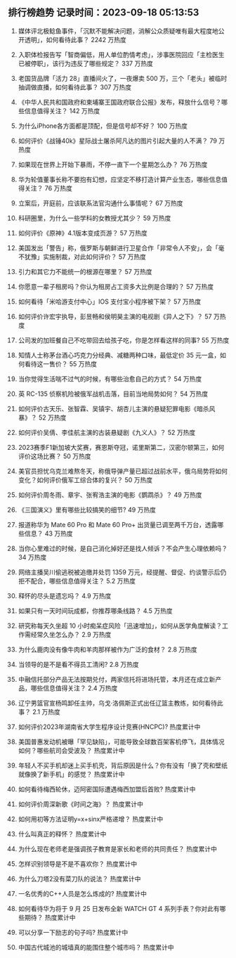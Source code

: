 
## 排行榜趋势 记录时间：2023-09-18 05:13:53
  
  1. 媒体评北极鲶鱼事件，「沉默不能解决问题，消解公众质疑唯有最大程度地公开透明」，如何看待此事？ 2242 万热度
    
  2. 入职体检报告写「智商偏低，用人单位酌情考虑」，涉事医院回应「主检医生已被停职」，该行为违反了哪些规定？ 337 万热度
    
  3. 老国货品牌「活力 28」直播间火了，一夜爆卖 500 万，三个「老头」被临时抽调做直播，如何看待此事？ 307 万热度
    
  4. 《中华人民共和国政府和柬埔寨王国政府联合公报》发布，释放什么信号？哪些信息值得关注？ 142 万热度
    
  5. 为什么iPhone各方面都是顶配，但是信号却不好？ 100 万热度
    
  6. 如何评价《战锤40k》星际战士屠杀阿凡达的图片引起大量的人不满？ 79 万热度
    
  7. 如果现在世界上开始下暴雨，不停一直下一个星期怎么办？ 76 万热度
    
  8. 华为轮值董事长称不要抱有幻想，应坚定不移打造计算产业生态，哪些信息值得关注？ 76 万热度
    
  9. 立案后，开庭前，应该联系法官沟通什么事情呢？ 67 万热度
    
  10. 科研圈里，为什么一些学科的女教授尤其少？ 59 万热度
    
  11. 如何评价《原神》4.1版本变成页游？ 57 万热度
    
  12. 美国发出「警告」称，俄罗斯与朝鲜进行卫星合作「非常令人不安」，会「毫不犹豫」实施制裁，对此如何评价？ 57 万热度
    
  13. 引力和其它力不能统一的根源在哪里？ 57 万热度
    
  14. 你愿意一辈子租房吗？你认为租房占工资多大比例是合理的？ 57 万热度
    
  15. 如何看待「米哈游支付中心」IOS 支付宝小程序被下架？ 57 万热度
    
  16. 如何评价许宏宇执导，彭昱畅和侯明昊主演的电视剧《异人之下》？ 57 万热度
    
  17. 公司发的加班餐自己不吃带回去给孩子吃，你是怎样看这样的同事? 55 万热度
    
  18. 知情人士称茅台酒心巧克力分经典、减糖两种口味，最低定价 35 元一盒，如何看待这一售价？ 55 万热度
    
  19. 当你觉得生活喘不过气的时候，有哪些治愈自己的方式？ 54 万热度
    
  20. 英 RC-135 侦察机险被俄军战机击落，目前当地局势如何？ 54 万热度
    
  21. 如何评价古天乐、张智霖、吴镇宇、胡杏儿主演的悬疑犯罪电影《暗杀风暴》？ 52 万热度
    
  22. 如何评价吴倩、李佳航主演的古装悬疑剧《九义人》？ 52 万热度
    
  23. 2023赛季F1新加坡大奖赛，赛恩斯夺冠，诺里斯第二，汉密尔顿第三，如何评价这场比赛？ 50 万热度
    
  24. 美官员担忧乌克兰难熬冬天，称俄导弹产量已超过战前水平，俄乌局势将如何变化？如何评价俄军工综合体的复兴？ 50 万热度
    
  25. 如何评价周冬雨、章宇、张宥浩主演的电影《鹦鹉杀》？ 49 万热度
    
  26. 《三国演义》里有哪些比较搞笑的细节? 49 万热度
    
  27. 报道称华为 Mate 60 Pro 和 Mate 60 Pro+ 出货量已调至两千万台，透露哪些信息？ 43 万热度
    
  28. 当你心里难过的时候，是自己消化掉好还是找人倾诉？不会产生心理依赖吗？ 34 万热度
    
  29. 网络主播吴川偷逃税被追缴并处罚 1359 万元，经提醒、督促、约谈警示后仍拒不配合，哪些信息值得关注？ 5.2 万热度
    
  30. 释怀的尽头是遗忘吗？ 4.9 万热度
    
  31. 如果只有一天时间玩成都，你推荐哪条线路？ 4.5 万热度
    
  32. 研究称每天久坐超 10 小时痴呆症风险「迅速增加」，如何从医学角度解读？工作需经常久坐怎么办？ 2.9 万热度
    
  33. 为什么鹿肉没有像牛肉和羊肉那样被作为广泛的食材？ 2.8 万热度
    
  34. 当领导的是不是看不得员工清闲? 2.8 万热度
    
  35. 中融信托部分产品无法按期兑付，两家信托将进场托管，本月还在成立新产品，哪些信息值得关注？ 2.4 万热度
    
  36. 辽宁男篮官宣杨鸣卸任主帅，乌戈·洛佩斯正式出任辽篮主教练，如何看待此事？ 2.1 万热度
    
  37. 如何评价2023年湖南省大学生程序设计竞赛(HNCPC)? 热度累计中
    
  38. 美国普惠发动机被曝「罕见缺陷」，可能导致全球数百架客机停飞，具体情况如何？哪些航司会受波及？ 热度累计中
    
  39. 年轻人不买手机却迷上买手机壳，背后原因是什么？你有没有「换了壳和壁纸就像换了新手机」的感觉？ 热度累计中
    
  40. 如何看待梅西轮休，迈阿密国际遭遇梅西加盟后首败? 热度累计中
    
  41. 如何评价周深新歌《时间之海》？ 热度累计中
    
  42. 如何用初等方法证明y=x+sinx严格递增？ 热度累计中
    
  43. 什么叫真正的释怀？ 热度累计中
    
  44. 为什么现在老师老是强调孩子教育是家长和老师的共同责任？ 热度累计中
    
  45. 怎样识别领导是不是不喜欢你？ 热度累计中
    
  46. 为什么刀塔2没有菜刀队的说法？ 热度累计中
    
  47. 一名优秀的C++人员是怎么炼成的? 热度累计中
    
  48. 如何看待华为将于 9 月 25 日发布全新 WATCH GT 4 系列手表？你对此有哪些期待？ 热度累计中
    
  49. 可以分享一下励志的句子吗? 热度累计中
    
  50. 中国古代城池的城墙真的能围住整个城市吗？ 热度累计中
    